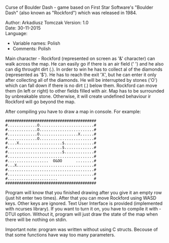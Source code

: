Curse of Boulder Dash - game based on First Star Software's "Boulder Dash" (also known as "Rockford") which was released in 1984.

Author: Arkadiusz Tomczak
Version: 1.0</br>
Date: 30-11-2015</br>
Language:</br>
 - Variable names: Polish
 - Comments: Polish

Main character - Rockford (represented on screen as '&' character) can walk across the map. He can easily go if there is an air field (' ') 
and he also can dig throught dirt (.). In order to win he has to collect al of the diamonds (represented as '$'). He has to reach the exit 'X',
but he can enter it only after collecting all of the diamonds. He will be interrupted by stones ('O') which can fall down if there is no dirt (.) below them.
Rockford can move them (in left or right) to other fields filled with air.
Map has to be surrounded by unbreakable stone. Otherwise, it will create undefined behaviour ir Rockford will go beyond the map.

After compiling you have to draw a map in console. For example:

```
########################################
#.............O........................#
#.............O........................#
#.............O.................X......#
#.............O........................#
#....X...................$.............#
#........................$.............#
#........................$.............#
#......................................#
#..................  O&OO      ........#
#...X..................................#
#......................................#
#......................................#
#......................                #
########################################
```

Program will know that you finished drawing after you give it an empty row (just hit enter two times). After that you can move Rockford using WASD keys. Other keys are ignored.
Text User Interface is provided (implemented with ncurses library). If you want to turn it on, you have to compile it with -DTUI option. 
Without it, program will just draw the state of the map when there will be nothing on stdin.

Important note: program was written without using C structs. Becouse of that some functions have way too many parameters.
